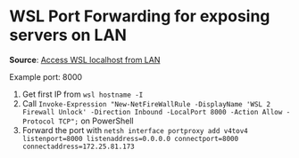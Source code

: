 # WSL Port Forwarding for exposing servers on LAN

**Source**: [Access WSL localhost from LAN](https://medium.com/codemonday/access-wsl-localhost-from-lan-for-mobile-testing-8635697f008)

Example port: 8000

1. Get first IP from `wsl hostname -I`
1. Call `Invoke-Expression "New-NetFireWallRule -DisplayName 'WSL 2 Firewall Unlock' -Direction Inbound -LocalPort 8000 -Action Allow -Protocol TCP";` on PowerShell
1. Forward the port with `netsh interface portproxy add v4tov4 listenport=8000 listenaddress=0.0.0.0 connectport=8000 connectaddress=172.25.81.173`

